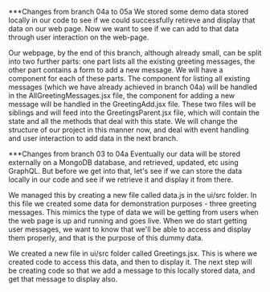 ***Changes from branch 04a to 05a
We stored some demo data stored locally in our code to see if we could successfully retireve and display that data on our web page. Now we want to see if we can add to that data through user interaction on the web-page.

Our webpage, by the end of this branch, although already small, can be split into two further parts: one part lists all the existing greeting messages, the other part contains a form to add a new message. We will have a component for each of these parts. The component for listing all existing messages (which we have already achieved in branch 04a) will be handled in the AllGreetingMessages.jsx file, the component for adding a new message will be handled in the GreetingAdd.jsx file. These two files will be siblings and will feed into the GreetingsParent.jsx file, which will contain the state and all the methods that deal with this state. We will change the structure of our project in this manner now, and deal with event handling and user interaction to add data in the next branch.



***Changes from branch 03 to 04a
Eventually our data will be stored externally on a MongoDB database, and retrieved, updated, etc using GraphQL. But before we get into that, let's see if we can store the data locally in our code and see if we retrieve it and display it from there.

We managed this by creating a new file called data.js in the ui/src folder. In this file we created some data for demonstration purposes - three greeting messages. This mimics the type of data we will be getting from users when the web page is up and running and goes live. When we do start getting user messages, we want to know that we'll be able to access and display them properly, and that is the purpose of this dummy data.

We created a new file in ui/src folder called Greetings.jsx. This is where we created code to access this data, and then to display it. The next step will be creating code so that we add a message to this locally stored data, and get that message to display also.